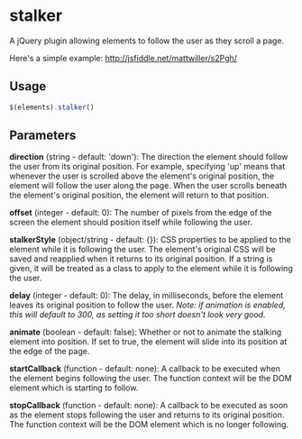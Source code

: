 stalker
=======

A jQuery plugin allowing elements to follow the user as they scroll a page.

Here's a simple example: http://jsfiddle.net/mattwiller/s2Pgh/

Usage
-----

```js
$(elements).stalker()
```

Parameters
-----

**direction** (string - default: 'down'):
The direction the element should follow the user from its original position.  For example, specifying 'up' means that whenever the user is scrolled above the element's original position, the element will follow the user along the page.  When the user scrolls beneath the element's original position, the element will return to that position.

**offset** (integer - default: 0):
The number of pixels from the edge of the screen the element should position itself while following the user.

**stalkerStyle** (object/string - default: {}):
CSS properties to be applied to the element while it is following the user.  The element's original CSS will be saved and reapplied when it returns to its original position. If a string is given, it will be treated as a class to apply to the element while it is following the user.

**delay** (integer - default: 0):
The delay, in milliseconds, before the element leaves its original position to follow the user.  _Note: if animation is enabled, this will default to 300, as setting it too short doesn't look very good._

**animate** (boolean - default: false):
Whether or not to animate the stalking element into position.  If set to true, the element will slide into its position at the edge of the page.

**startCallback** (function - default: none):
A callback to be executed when the element begins following the user.  The function context will be the DOM element which is starting to follow.

**stopCallback** (function - default: none):
A callback to be executed as soon as the element stops following the user and returns to its original position.  The function context will be the DOM element which is no longer following.
